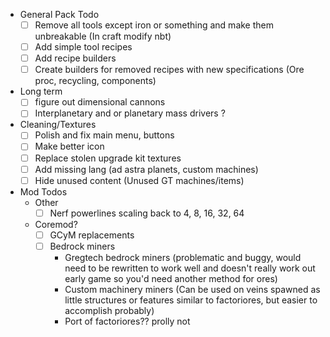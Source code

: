 - General Pack Todo
	- [ ] Remove all tools except iron or something and make them unbreakable (In craft modify nbt)
	- [ ] Add simple tool recipes
	- [ ] Add recipe builders
	- [ ] Create builders for removed recipes with new specifications (Ore proc, recycling, components)

- Long term
	- [ ] figure out dimensional cannons
	- [ ] Interplanetary and or planetary mass drivers ?

- Cleaning/Textures
	- [ ] Polish and fix main menu, buttons
	- [ ] Make better icon
	- [ ] Replace stolen upgrade kit textures
	- [ ] Add missing lang (ad astra planets, custom machines)
	- [ ] Hide unused content (Unused GT machines/items)

- Mod Todos
	- Other
		- [ ] Nerf powerlines scaling back to 4, 8, 16, 32, 64
	-  Coremod?
		- [ ] GCyM replacements
		- [ ] Bedrock miners
			- Gregtech bedrock miners (problematic and buggy, would need to be rewritten to work well and doesn't really work out early game so you'd need another method for ores)
			- Custom machinery miners
				(Can be used on veins spawned as little structures or features similar to factoriores, but easier to accomplish probably)
			- Port of factoriores?? prolly not
	